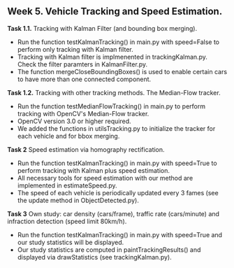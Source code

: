 ## Week 5. Vehicle Tracking and Speed Estimation.   

**Task 1.1.** Tracking with Kalman Filter (and bounding box merging).   
  - Run the function testKalmanTracking() in main.py with speed=False to perform only tracking with Kalman filter.    
  - Tracking with Kalman filter is implmenented in trackingKalman.py. Check the filter paramters in KalmanFilter.py.   
  - The function mergeCloseBoundingBoxes() is used to enable certain cars to have more than one connected component.      

**Task 1.2.** Tracking with other tracking methods. The Median-Flow tracker.   
  - Run the function testMedianFlowTracking() in main.py to perform tracking with OpenCV's Median-Flow tracker.   
  - OpenCV version 3.0 or higher required.   
  - We added the functions in utilsTracking.py to initialize the tracker for each vehicle and for bbox merging.   
  
**Task 2** Speed estimation via homography rectification.  
  - Run the function testKalmanTracking() in main.py with speed=True to perform tracking with Kalman plus speed estimation.  
  - All necessary tools for speed estimation with our method are implemented in estimateSpeed.py.   
  - The speed of each vehicle is periodically updated every 3 fames (see the update method in ObjectDetected.py).   
  
**Task 3** Own study: car density (cars/frame), traffic rate (cars/minute) and infraction detection (speed limit 80km/h).   
  - Run the function testKalmanTracking() in main.py with speed=True and our study statistics will be displayed.    
  - Our study statistics are computed in paintTrackingResults() and displayed via drawStatistics (see trackingKalman.py).   
  
